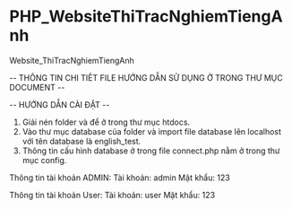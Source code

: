 # PHP_WebsiteThiTracNghiemTiengAnh
Website_ThiTracNghiemTiengAnh

-- THÔNG TIN CHI TIÊT FILE HƯỚNG DẪN SỬ DỤNG Ở TRONG THƯ MỤC DOCUMENT --

-- HƯỚNG DẪN CÀI ĐẶT --
1. Giải nén folder và để ở trong thư mục htdocs.
2. Vào thư mục database của folder và import file database lên localhost với tên database là english_test.
3. Thông tin cấu hình database ở trong file connect.php nằm ở trong thư mục config.

Thông tin tài khoản ADMIN:
  Tài khoản: admin
  Mật khẩu: 123

Thông tin tài khoản User:
  Tài khoản: user
  Mật khẩu: 123
